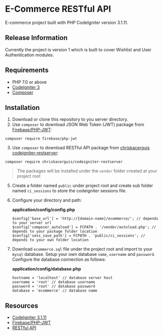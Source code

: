 # E-Commerce RESTful API

E-commerce project built with PHP CodeIgniter version 3.1.11. 

## Release Information

Currently the project is version 1 which is built to cover Wishlist and User Authentication modules.

## Requirements
- PHP 7.0 or above
- [CodeIgniter 3](https://codeigniter.com/userguide3/index.html)
- [Composer](https://getcomposer.org/doc/00-intro.md)

## Installation

1. Download or clone this repository to you server directory.
2. Use `composer` to download JSON Web Token (JWT) package from [Firebase/PHP-JWT](https://github.com/firebase/php-jwt):
```
composer require firebase/php-jwt
```
3. Use `composer` to download RESTful API package from [chriskacerguis
codeigniter-restserver](https://github.com/chriskacerguis/codeigniter-restserver):
```
composer require chriskacerguis/codeigniter-restserver
```
> The packages will be installed under the `vendor` folder created at your project root

5. Create a folder named `public` under project root and create sub folder named `ci_sessions` to store the codeigniter sessions file.

6. Configure your directory and path:

   **application/config/config.php**
   ```
   $config['base_url'] = 'http://{domain-name}/ecommerce/'; // depends to your server url
   $config['composer_autoload'] = FCPATH . '/vendor/autoload.php'; // depends to your package folder location
   $config['sess_save_path'] = FCPATH . 'public/ci_sessions'; // depends to your own folder location
   ```
7. Download `ecommerce.sql` file under the project root and import to your `mysql` database. Setup your own database `name`, `username` and `password`. Configure the database connection as follows: 

   **application/config/database.php**
   ```
   hostname = 'localhost' // database server host
   username = 'root' // database username
   password = 'root' // database password
   database = 'ecommerce' // database name
   ```

## Resources
- [CodeIgniter 3.1.11](https://codeigniter.com/userguide3/index.html)
- [Firebase/PHP-JWT](https://github.com/firebase/php-jwt)
- [RESTful API](https://github.com/chriskacerguis/codeigniter-restserver)